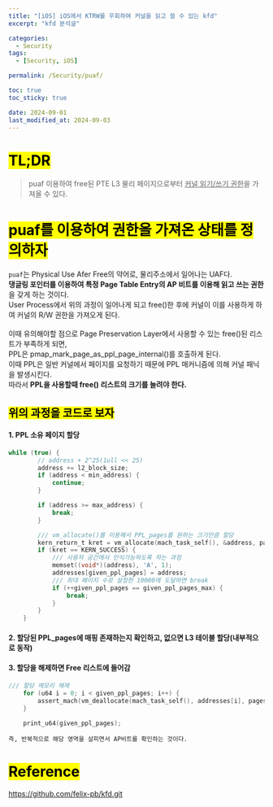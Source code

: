 ```yaml
---
title: "[iOS] iOS에서 KTRW를 우회하여 커널을 읽고 쓸 수 있는 kfd"
excerpt: "kfd 분석글"

categories:
  - Security
tags:
  - [Security, iOS]

permalink: /Security/puaf/

toc: true
toc_sticky: true

date: 2024-09-01
last_modified_at: 2024-09-03
---
```


# <mark>TL;DR</mark>
> puaf 이용하여 free된 PTE L3 물리 페이지으로부터 <u>커널 읽기/쓰기 권한</u>을 가져올 수 있다.


# <mark> puaf를 이용하여 권한을 가져온 상태를 정의하자 </mark>
`puaf`는 Physical Use Afer Free의 약어로, 물리주소에서 일어나는 UAF다.<br>
<b>댕글링 포인터를 이용하여 특정 Page Table Entry의 AP 비트를 이용해 읽고 쓰는 권한</b>을 갖게 하는 것이다.<br>
User Process에서 위의 과정이 일어나게 되고 free()한 후에 커널이 이를 사용하게 하여 커널의 R/W 권한을 가져오게 된다.<br>
<br>
이때 유의해야할 점으로 Page Preservation Layer에서 사용할 수 있는 free()된 리스트가 부족하게 되면,<br>
PPL은 pmap_mark_page_as_ppl_page_internal()를 호출하게 된다.<br>
이때 PPL은 일반 커널에서 페이지를 요청하기 때문에 PPL 매커니즘에 의해 커널 패닉을 발생시킨다.<br>
따라서 <b>PPL을 사용할때 free() 리스트의 크기를 늘려야 한다.</b>

## <mark>위의 과정을 코드로 보자 </mark>
#### 1. PPL 소유 페이지 할당 
```c
while (true) {
        // address + 2^25(1ull << 25)
        address += l2_block_size;
        if (address < min_address) {
            continue;
        }

        if (address >= max_address) {
            break;
        }

        /// vm_allocate()를 이용해서 PPL_pages를 원하는 크기만큼 할당
        kern_return_t kret = vm_allocate(mach_task_self(), &address, pages(1), VM_FLAGS_FIXED);
        if (kret == KERN_SUCCESS) {
            /// 사용자 공간에서 인식가능하도록 하는 과정
            memset((void*)(address), 'A', 1);
            addresses[given_ppl_pages] = address;
            /// 최대 페이지 수로 설정한 10000에 도달하면 break
            if (++given_ppl_pages == given_ppl_pages_max) {
                break;
            }
        }
    }
```

#### 2. 할당된 PPL_pages에 매핑 존재하는지 확인하고, 없으면 L3 테이블 할당(내부적으로 동작)

#### 3. 할당을 해제하면 Free 리스트에 들어감
```c
/// 할당 메모리 해제
    for (u64 i = 0; i < given_ppl_pages; i++) {
        assert_mach(vm_deallocate(mach_task_self(), addresses[i], pages(1)));
    }

    print_u64(given_ppl_pages);
```


```
즉, 반복적으로 해당 영역을 살피면서 AP비트를 확인하는 것이다.
```

# <mark>Reference</mark>
https://github.com/felix-pb/kfd.git

